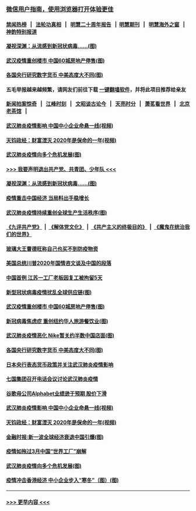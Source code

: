 ### [微信用户指南，使用浏览器打开体验更佳](https://github.com/gfw-breaker/banned-news1/blob/master/indexes/wechat-guide.md?t=0)
#### [禁闻热榜](热点新闻.md?t=0)  &nbsp;&nbsp;|&nbsp;&nbsp; [法轮功真相](https://github.com/gfw-breaker/truth/blob/master/README.md?t=0) &nbsp;&nbsp;|&nbsp;&nbsp; [明慧二十周年报告](https://github.com/gfw-breaker/mh-reports/blob/master/README.md?t=0) &nbsp;&nbsp;|&nbsp;&nbsp;[明慧期刊](https://github.com/gfw-breaker/mh-qikan) &nbsp;&nbsp;|&nbsp;&nbsp; [明慧海外之窗](https://github.com/gfw-breaker/mh-news/blob/master/README.md?t=0) &nbsp;&nbsp;|&nbsp;&nbsp; [神韵特别报道](https://github.com/gfw-breaker/mh-news/blob/master/shenyun.md?t=0)
#### [凝视深渊：从流感到新冠状病毒……(图)](../pages/p5/922094.md?t=02060956) 
#### [武汉疫情重创楼市 中国60城房地产停售(图)](../pages/p5/922014.md?t=02060956) 
#### [各国央行研究数字货币 中美态度大不同(图)](../pages/p5/921919.md?t=02060956) 
#### 五毛举报越来越频繁，请网友们前往下载 [一键翻墙软件](https://github.com/gfw-breaker/ssr-accounts)，并将此项目推荐给亲友
#### [新闻拍案惊奇](https://github.com/gfw-breaker/banned-news1/blob/master/pages/link4.md) &nbsp;&nbsp;|&nbsp;&nbsp; [江峰时刻](https://github.com/gfw-breaker/banned-news1/blob/master/pages/link4.md) &nbsp;&nbsp;|&nbsp;&nbsp; [文昭谈古论今](https://github.com/gfw-breaker/banned-news1/blob/master/pages/link4.md) &nbsp;&nbsp;|&nbsp;&nbsp; [天亮时分](https://github.com/gfw-breaker/banned-news1/blob/master/pages/link4.md) &nbsp;&nbsp;|&nbsp;&nbsp; [萧茗看世界](https://github.com/gfw-breaker/banned-news1/blob/master/pages/link4.md) &nbsp;&nbsp;|&nbsp;&nbsp; [北京老茶馆](https://github.com/gfw-breaker/banned-news1/blob/master/pages/link4.md) &nbsp;&nbsp;|&nbsp;&nbsp; 
#### [武汉肺炎疫情影响 中国中小企业命悬一线(视频)](../pages/p5/921909.md?t=02060956) 
#### [天钧政经：财富湮灭 2020年是保命的一年(视频)](../pages/p5/921904.md?t=02060956) 
#### [武汉肺炎疫情向多个危机发展(图)](../pages/p5/921841.md?t=02060956) 
#### [>>> 我要声明退出共产党、共青团、少年队 <<<](https://github.com/begood0513/goodnews/blob/master/quit/letter.md) 
#### [凝视深渊：从流感到新冠状病毒……(图)](../pages/p5/922094.md?t=02060956) 
#### [疫情重击中国经济 当局料出手稳增长](../pages/p5/922093.md?t=02060956) 
#### [武汉肺炎疫情持续重创全球生产生活秩序(图)](../pages/p5/922092.md?t=02060956) 
#### [《九评共产党》](https://github.com/begood0513/9ping.md/blob/master/README.md) &nbsp;|&nbsp; [《解体党文化》](../../../../jtdwh.md/blob/master/README.md)  &nbsp;|&nbsp; [《共产主义的终极目的》](../../../../gczydzjmd.md/blob/master/README.md) &nbsp;|&nbsp; [《魔鬼在统治我们的世界》](../../../../mgztzwmdsj.md/blob/master/README.md) 
#### [玻璃大王曹德旺称自己也买不到防疫物资](../pages/p5/922083.md?t=02060956) 
#### [美国总统川普2020年国情咨文谈及中国的段落](../pages/p5/922082.md?t=02060956) 
#### [中国首例 江苏一工厂老板因复工被拘留5天](../pages/p5/922081.md?t=02060956) 
#### [新型冠状病毒疫情扰乱全球供应链(图)](../pages/p5/922038.md?t=02060956) 
#### [武汉疫情重创楼市 中国60城房地产停售(图)](../pages/p5/922014.md?t=02060956) 
#### [新冠病毒焦虑症 重创纽约华人旅游餐饮业(图)](../pages/p5/921963.md?t=02060956) 
#### [武汉肺炎疫情恶化 Nike暂关约半数中国店面(图)](../pages/p5/921960.md?t=02060956) 
#### [各国央行研究数字货币 中美态度大不同(图)](../pages/p5/921919.md?t=02060956) 
#### [日本央行表态货币政策并关注武汉肺炎疫情影响](../pages/p5/921939.md?t=02060956) 
#### [七国集团召开电话会议讨论武汉肺炎疫情](../pages/p5/921938.md?t=02060956) 
#### [谷歌母公司Alphabet业绩逊于预期 股价下滑](../pages/p5/921929.md?t=02060956) 
#### [武汉肺炎疫情影响 中国中小企业命悬一线(视频)](../pages/p5/921909.md?t=02060956) 
#### [天钧政经：财富湮灭 2020年是保命的一年(视频)](../pages/p5/921904.md?t=02060956) 
#### [金融时报∶新一波全球经济衰退中国引爆(图)](../pages/p5/921854.md?t=02060956) 
#### [疫情如拖过3月中国“世界工厂”崩解](../pages/p5/921850.md?t=02060956) 
#### [武汉肺炎疫情向多个危机发展(图)](../pages/p5/921841.md?t=02060956) 
#### [疫情冲击香港经济 中小企业步入“寒冬”（图）(图)](../pages/p5/921817.md?t=02060956) 

----
#### [ >>> 更早内容 <<< ](../indexes/p5-earlier.md)
